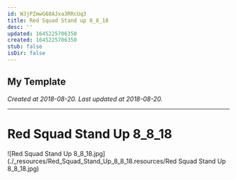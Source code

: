 ```yaml
---
id: WJjPZmwG68AJxa3RRcUq3
title: Red Squad Stand up 8_8_18
desc: ''
updated: 1645225706350
created: 1645225706350
stub: false
isDir: false
---
```

My Template
---

_Created at 2018-08-20._
_Last updated at 2018-08-20._




---

# Red Squad Stand Up 8_8_18


![Red Squad Stand Up 8_8_18.jpg](./_resources/Red_Squad_Stand_Up_8_8_18.resources/Red Squad Stand Up 8_8_18.jpg)

